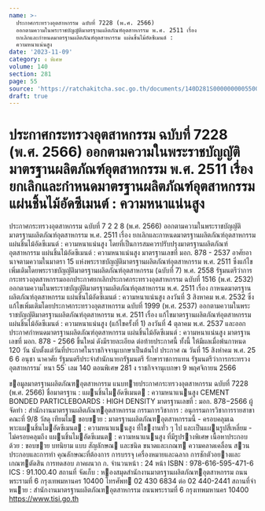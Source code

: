 ```yaml
---
name: >-
  ประกาศกระทรวงอุตสาหกรรม ฉบับที่ 7228 (พ.ศ. 2566)
  ออกตามความในพระราชบัญญัติมาตรฐานผลิตภัณฑ์อุตสาหกรรม พ.ศ. 2511 เรื่อง
  ยกเลิกและกำหนดมาตรฐานผลิตภัณฑ์อุตสาหกรรม แผ่นชิ้นไม้อัดซีเมนต์ :
  ความหนาแน่นสูง
date: '2023-11-09'
category: ง พิเศษ
volume: 140
section: 281
page: 55
source: 'https://ratchakitcha.soc.go.th/documents/140D281S0000000005500.pdf'
draft: true
---
```


# ประกาศกระทรวงอุตสาหกรรม ฉบับที่ 7228 (พ.ศ. 2566) ออกตามความในพระราชบัญญัติมาตรฐานผลิตภัณฑ์อุตสาหกรรม พ.ศ. 2511 เรื่อง ยกเลิกและกำหนดมาตรฐานผลิตภัณฑ์อุตสาหกรรม แผ่นชิ้นไม้อัดซีเมนต์ : ความหนาแน่นสูง

ประกาศกระทรวงอุตสาหกรรม ฉบับที่ 7 2 2 8 (พ.ศ. 2566) ออกตามความในพระราชบัญญัติมาตรฐานผลิตภัณฑ์อุตสาหกรรม พ.ศ. 2511 เรื่อง ยกเลิกและกาหนดมาตรฐานผลิตภัณฑ์อุตสาหกรรม แผ่นชิ้นไม้อัดซีเมนต์ : ความหนาแน่นสูง โดยที่เป็นการสมควรปรับปรุงมาตรฐานผลิตภัณฑ์อุตสาหกรรม แผ่นชิ้นไม้อัดซีเมนต์ : ความหนาแน่นสูง มาตรฐานเลขที่ มอก. 878 - 2537 อาศัยอานาจตามความในมาตรา 15 แห่งพระราชบัญญัติมาตรฐานผลิตภัณฑ์อุตสาหกรรม พ.ศ. 2511 ซึ่งแก้ไขเพิ่มเติมโดยพระราชบัญญัติมาตรฐานผลิตภัณฑ์อุตสาหกรรม (ฉบับที่ 7) พ.ศ. 2558 รัฐมนตรีว่าการกระทรวงอุตสาหกรรมออกประกาศยกเลิกประกาศกระทรวงอุตสาหกรรม ฉบับที่ 1516 (พ.ศ. 2532) ออกตามความในพระราชบัญญัติมาตรฐานผลิตภัณฑ์อุตสาหกรรม พ.ศ. 2511 เรื่อง กาหนดมาตรฐานผลิตภัณฑ์อุตสาหกรรม แผ่นชิ้นไม้อัดซีเมนต์ : ความหนาแน่นสูง ลงวันที่ 3 สิงหาคม พ.ศ. 2532 ซึ่งแก้ไขเพิ่มเติมโดยประกาศกระทรวงอุตสาหกรรม ฉบับที่ 1999 (พ.ศ. 2537) ออกตามความในพระราชบัญญัติมาตรฐานผลิตภัณฑ์อุตสาหกรรม พ.ศ. 2511 เรื่อง แก้ไขมาตรฐานผลิตภัณฑ์อุตสาหกรรม แผ่นชิ้นไม้อัดซีเมนต์ : ความหนาแน่นสูง (แก้ไขครั้งที่ 1) ลงวันที่ 4 ตุลาคม พ.ศ. 2537 และออกประกาศกำหนดมาตรฐานผลิตภัณฑ์อุตสาหกรรม แผ่นชิ้นไม้อัดซีเมนต์ : ความหนาแน่นสูง มาตรฐานเลขที่ มอก. 878 - 2566 ขึ้นใหม่ ดังมีรายละเอียด ต่อท้ายประกาศนี้ ทั้งนี้ ให้มีผลเมื่อพ้นกาหนด 120 วัน นับตั้งแต่วันที่ประกาศในราชกิจจานุเบกษาเป็นต้นไป ประกาศ ณ วันที่ 15 สิงหำคม พ.ศ. 25 6 6 อนุชา นาคาศัย รัฐมนตรีประจำสำนักนายกรัฐมนตรี รักษาราชการแทน รัฐมนตรีว่าการกระทรวงอุตสาหกรรม ้ หนา 55 ่ เลม 140 ตอนพิเศษ 281 ง ราชกิจจานุเบกษา 9 พฤศจิกายน 2566

ขอมูลมาตรฐานผลิตภัณฑอุตสาหกรรม แนบทายประกาศกระทรวงอุตสาหกรรม ฉบับที่ 7228 (พ.ศ. 2566) ชื่อมาตรฐาน : แผนชิ้นไมอัดซีเมนต : ความหนาแนนสูง CEMENT BONDED PARTICLEBOARDS : HIGH DENSITY มาตรฐานเลขที่ : มอก. 878−2566 ผู้จัดทํา : สํานักงานมาตรฐานผลิตภัณฑอุตสาหกรรม กรรมการวิชาการ : อนุกรรมการวิชาการรายสาขา คณะที่ 9/8 วัสดุ เทียมไม ขอบขาย : มาตรฐานผลิตภัณฑอุตสาหกรรมนี้ - ครอบคลุมเฉพาะแผนชิ้นไมอัดซีเมนต : ความหนาแนนสูง ที่ใชงานทั่ว ๆ ไป และเป็นแผนรูปสี่เหลี่ยม - ไม่ครอบคลุมถึง แผนชิ้นไมอัดซีเมนต : ความหนาแนนสูง ที่มีรูปรางพิเศษ เนื้อหาประกอบด้วย : ขอบขาย บทนิยาม แบบ สัญลักษณ และชนิด ขนาดและเกณฑ ความคลาดเคลื่อน สวนประกอบและการทํา คุณลักษณะที่ต้องการ การบรรจุ เครื่องหมายและฉลาก การชักตัวอยางและเกณฑตัดสิน การทดสอบ ภาคผนวก ก. จํานวนหน้า : 24 หน้า ISBN : 978-616-595-471-6 ICS : 91.100.40 สถานที่ จัดเก็บ : หองสมุดสํานักงานมาตรฐานผลิตภัณฑอุตสาหกรรม ถนนพระรามที่ 6 กรุงเทพมหานคร 10400 โทรศัพท 02 430 6834 ต่อ 02 440-2441 สถานที่จําหนาย : สํานักงานมาตรฐานผลิตภัณฑอุตสาหกรรม ถนนพระรามที่ 6 กรุงเทพมหานคร 10400 https://www.tisi.go.th
